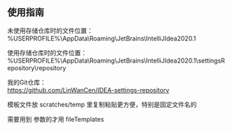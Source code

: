 ## 使用指南

未使用存储仓库时的文件位置：\
%USERPROFILE%\AppData\Roaming\JetBrains\IntelliJIdea2020.1

使用存储仓库时的文件位置：\
%USERPROFILE%\AppData\Roaming\JetBrains\IntelliJIdea2020.1\settingsRepository\repository

我的Git仓库：\
https://github.com/LinWanCen/IDEA-settings-repository


模板文件放 scratches/temp 里复制粘贴更方便，特别是固定文件名的

需要用到 参数的才用 fileTemplates